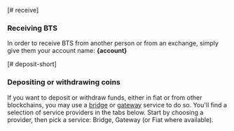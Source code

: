 [# receive]

### Receiving BTS

In order to receive BTS from another person or from an exchange, simply give them your account name: **{account}**

[# deposit-short]

### Depositing or withdrawing coins

If you want to deposit or withdraw funds, either in fiat or from other blockchains, you may use a [bridge](introduction/bridges_gateways) or [gateway](introduction/bridges_gateways) service to do so. You'll find a selection of service providers in the tabs below. Start by choosing a provider, then pick a service: Bridge, Gateway (or Fiat where available).